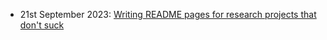 * 21st September 2023: [Writing README pages for research projects that don't suck](https://ellisztamas.github.io/2023/09/21/readme-pages-for-research-projects.html)